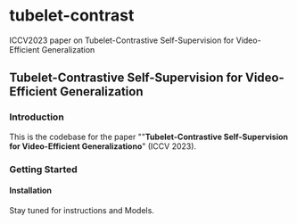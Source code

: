 # tubelet-contrast
ICCV2023 paper on Tubelet-Contrastive Self-Supervision for Video-Efficient Generalization 

## Tubelet-Contrastive Self-Supervision for Video-Efficient Generalization

### Introduction

This is the codebase for the paper ""**Tubelet-Contrastive Self-Supervision for Video-Efficient Generalizationo**" (ICCV 2023).






### Getting Started

#### Installation

Stay tuned for instructions and Models.

